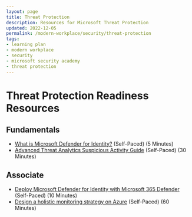 ```yaml
---
layout: page
title: Threat Protection
description: Resources for Microsoft Threat Protection
updated: 2022-12-05
permalink: /modern-workplace/security/threat-protection
tags:
- learning plan
- modern workplace
- security
- microsoft security academy
- threat protection
---
```


# Threat Protection Readiness Resources

## Fundamentals
* [What is Microsoft Defender for Identity?](https://docs.microsoft.com/en-us/azure-advanced-threat-protection/what-is-atp) (Self-Paced) (5 Minutes)
* [Advanced Threat Analytics Suspicious Activity Guide](https://docs.microsoft.com/en-us/advanced-threat-analytics/suspicious-activity-guide) (Self-Paced) (30 Minutes)

## Associate
* [Deploy Microsoft Defender for Identity with Microsoft 365 Defender](https://docs.microsoft.com/en-us/azure-advanced-threat-protection/atp-mcas-integration) (Self-Paced) (10 Minutes)
* [Design a holistic monitoring strategy on Azure](https://docs.microsoft.com/en-us/learn/modules/design-monitoring-strategy-on-azure/) (Self-Paced) (60 Minutes)